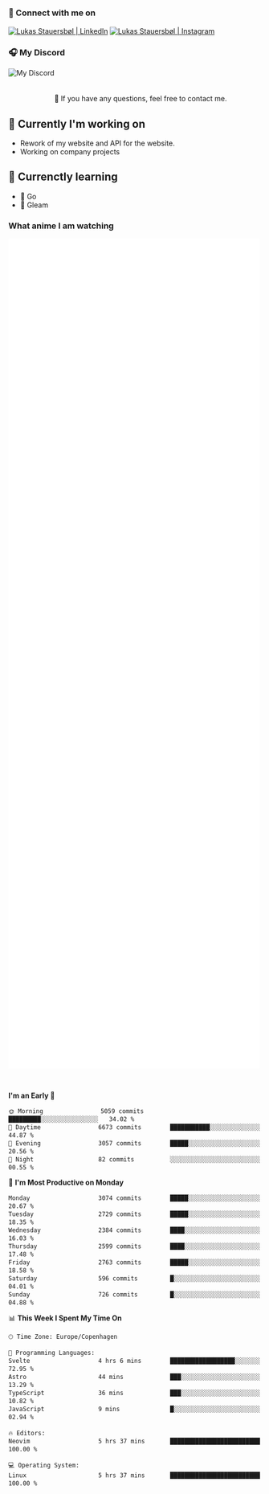 ### 🔗 Connect with me on
<a href="https://www.instagram.com/lukas_stauersbol" target="_blank"><img align="center" src="https://raw.githubusercontent.com/stauersbol/stauersbol/main/images/instagram.svg" alt="Lukas Stauersbøl | LinkedIn" width="30px"/></a>
<a href="https://www.linkedin.com/in/lukas-stauersbol/" target="_blank"><img align="center" src="https://raw.githubusercontent.com/stauersbol/stauersbol/main/images/linkedin.svg" alt="Lukas Stauersbøl | Instagram" width="30px"/></a>

<p align="center">
 <h3>🎧 My Discord</h3>
 <img align="left" height="55px" src="https://discord.c99.nl/widget/theme-2/147806323323568128.png" alt="My Discord" />
</p>

<br/>
<br/>
<br/>
💬 If you have any questions, feel free to contact me.

## 🔭 Currently I'm working on
- Rework of my website and API for the website.
- Working on company projects
 
## 🌱 Currenctly learning
- 💙 Go
- 💜 Gleam

### What anime I am watching
<a href="https://anilist.co/user/slashiy/" align="center"><img align="center" width="500px" src="metrics.plugin.personal.anilist.svg" /></a>

<br/>

<!--START_SECTION:waka-->
**I'm an Early 🐤** 

```text
🌞 Morning                5059 commits        █████████░░░░░░░░░░░░░░░░   34.02 % 
🌆 Daytime                6673 commits        ███████████░░░░░░░░░░░░░░   44.87 % 
🌃 Evening                3057 commits        █████░░░░░░░░░░░░░░░░░░░░   20.56 % 
🌙 Night                  82 commits          ░░░░░░░░░░░░░░░░░░░░░░░░░   00.55 % 
```
📅 **I'm Most Productive on Monday** 

```text
Monday                   3074 commits        █████░░░░░░░░░░░░░░░░░░░░   20.67 % 
Tuesday                  2729 commits        █████░░░░░░░░░░░░░░░░░░░░   18.35 % 
Wednesday                2384 commits        ████░░░░░░░░░░░░░░░░░░░░░   16.03 % 
Thursday                 2599 commits        ████░░░░░░░░░░░░░░░░░░░░░   17.48 % 
Friday                   2763 commits        █████░░░░░░░░░░░░░░░░░░░░   18.58 % 
Saturday                 596 commits         █░░░░░░░░░░░░░░░░░░░░░░░░   04.01 % 
Sunday                   726 commits         █░░░░░░░░░░░░░░░░░░░░░░░░   04.88 % 
```


📊 **This Week I Spent My Time On** 

```text
🕑︎ Time Zone: Europe/Copenhagen

💬 Programming Languages: 
Svelte                   4 hrs 6 mins        ██████████████████░░░░░░░   72.95 % 
Astro                    44 mins             ███░░░░░░░░░░░░░░░░░░░░░░   13.29 % 
TypeScript               36 mins             ███░░░░░░░░░░░░░░░░░░░░░░   10.82 % 
JavaScript               9 mins              █░░░░░░░░░░░░░░░░░░░░░░░░   02.94 % 

🔥 Editors: 
Neovim                   5 hrs 37 mins       █████████████████████████   100.00 % 

💻 Operating System: 
Linux                    5 hrs 37 mins       █████████████████████████   100.00 % 
```


<!--END_SECTION:waka-->
